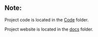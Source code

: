 ## Note: 

Project code is located in the [Code](Code) folder.

Project website is located in the [docs](docs) folder.
